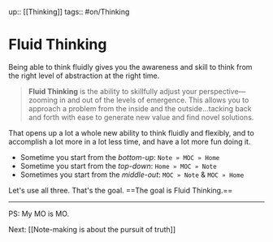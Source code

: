 up:: [[Thinking]]
tags:: #on/Thinking 

# Fluid Thinking
Being able to think fluidly gives you the awareness and skill to think from the right level of abstraction at the right time.

> **Fluid Thinking** is the ability to skillfully adjust your perspective— zooming in and out of the levels of emergence. This allows you to approach a problem from the inside and the outside…tacking back and forth with ease to generate new value and find novel solutions.

That opens up a lot a whole new ability to think fluidly and flexibly, and to accomplish a lot more in a lot less time, and have a lot more fun doing it.

- Sometime you start from the *bottom-up*: `Note » MOC » Home`
- Sometime you start from the *top-down*: `Home » MOC » Note`
- Sometimes you start from the *middle-out*: `MOC » Note` & `MOC » Home`

Let's use all three. That's the goal. ==The goal is Fluid Thinking.==

---
PS: My MO is MO.

Next: [[Note-making is about the pursuit of truth]]